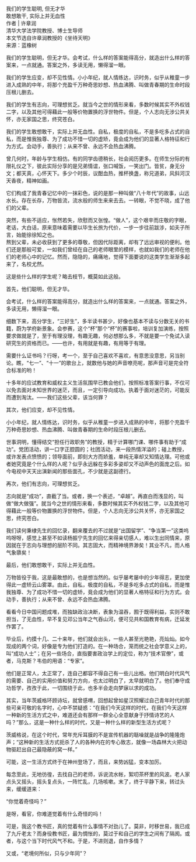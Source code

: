 我们的学生聪明, 但无才华  
敢想敢干, 实际上并无血性  
作者 | 许章润  
清华大学法学院教授、博士生导师  
本文节选自许章润教授的《坐待天明》  
来源：蓝橡树  
  
我们的学生聪明，但无才华。会考试，什么样的答案能得高分，就造出什么样的答案来，一点就通。答案之外，多读无用，懒得溜一眼。  
  
我们的学生应变，却不见性情。小小年纪，就人情练达，识时务，似乎从稚童一步进入成熟的中年，将那个充盈千万种奇思妙想、热血沸腾、叫做青春期的生命时段压根儿删去。  
  
我们的学生有志向，可理想贫乏。就当今之世的情形来看，多数时候其实不外权钱二字，以及其他可得藉此一般等价物置换的浮世物件。但是，个人志向无涉公共关怀，亦无家国之思，终究苍白。  
  
我们的学生敢想敢干，实际上并无血性。自私，极度的自私，不是多吃多占式的自私，而是惟我独尊、为了成功不惜一切的虚矫，竟会成为他们的显著人格特征和行为方式。会动手，善执行；从来不曾、永远不会热血沸腾。  
  
  
曾几何时，年龄与学生相仿。有的同学齿德稍长，社会阅历更多。在师生分际的有限礼仪之下，彼此实际分享的是兄弟情谊，张口喊饭，一笑出门。皆贫，身无分文；都天真，心怀天下。多少个时辰，议酣血热，推杯换盏，称兄道弟，风斜河汉天香夜，精神如画。  
  
它们构成了我青春记忆中的一抹彩色，说的是那一种叫做“八十年代”的故事，山远水长。存在长存，万物皆流，流水般的师生来来去去。一转眼，不觉不晓，成了他们的父辈。  
  
突然，有些不适应，怅然若失，欣慰而又张惶。“做人”，这个艰辛而庄敬的字眼，老话，大白话，原来意味着需要以毕生长旅为代价，一步一步往前跋涉，如夫子所言，始能徐徐知之也。  
熬到父辈，未必收获到了更多的尊敬，但因代际距离，却有了远远审视的便利。他们还是那般可爱，一如我们曾经在自己的老师眼里的模样，也就如我们的老师在他们的老师心中的记忆。然而，隐隐的，痛痛地，觉得下面要说的这类学生渐渐多起来了，名校尤然。  
  
这是些什么样的学生呢？略去枝节，概莫如此这般。  
  
  
  
首先，他们聪明，但无才华。  
  
会考试，什么样的答案能得高分，就造出什么样的答案来，一点就通。答案之外，多读无用，懒得溜一眼。  
  
细数下来，高分学生，“三好生”，多半读书甚少，好像也基本不读与分数无关的书籍，蔚为学府新景象。会参赛，这个“杯”那个“杯”的赛事啦，培训复加演练，按照要求做就是了，至于有理没理，有趣无趣，何必想那么多，不就是要一个免试入读研究生的资格而已。——也许，有用就是有趣，有用等于有理。  
  
需要什么证书吗？行呀，考一个，至于自己喜欢不喜欢，有意思没意思，另当别论。瞧，“七一”、“十一”的歌台上，就数他与她的声音嘹亮呢，那声音可是完全符合标准的哟！  
  
十多年的应试教育和威权主义生活氛围早已教会他们，按照标准答案行事，不仅可以免去面对未知世界的迷茫，而且，一定引导向成功。执着于面对迷茫的，可能反而遭到淘汰。——我们这些父辈，该当何罪？  
  
  
  
其次，他们应变，却不见性情。  
  
小小年纪，就人情练达，识时务，似乎从稚童一步进入成熟的中年，将那个充盈千万种奇思妙想、热血沸腾、叫做青春期的生命时段压根儿删去。  
  
世事洞明，懂得结交“担任行政职务”的教授，精于计算哪门课、哪件事有助于“成功”。党团活动，讲一口字正腔圆的；社团活动，来一段热情洋溢的；碰上教授，或许发表点愤愤的；领导面前，即刻大方而娇羞，单纯无辜却又知情达理。可他或者她究竟是个什么样的人呢？似乎永远躲在多彩多姿却又不动声色的面庞之后。如今电视中天天出演新闻的那些面孔，不少就是这副德行。  
  
  
  
再次，他们有志向，可理想贫乏。  
  
志向就是“成功”，直截了当。或者，换一个表述，“卓越”。再直白而浅显的，叫做“做大做强”。就当今之世的情形来看，多数时候其实不外权钱二字，以及其他可得藉此一般等价物置换的浮世物件。但是，个人志向无涉公共关怀，亦无家国之思，终究苍白。  
  
我们读何秉棣先生的回忆录，翻来覆去的不过就是“出国留学”、“争当第一”这类呜呜呀呀，感觉上甚至不如读杨振宁先生的回忆来得亲切感人，难以生出同情来，原因就在于志向与理想的层阶不同。其志固大，而精神境界渺矣！其业不凡，而人格气象隳矣！  
  
  
  
最后，他们敢想敢干，实际上并无血性。  
  
万物皆役于我，这是最敢想的，也是想当然的。似乎屡考屡中的少年得志，更加使得此一虚矫云山雾罩。由此，自私，极度的自私，不是多吃多占式的自私，而是惟我独尊、为了成功不惜一切的虚矫，竟会成为他们的显著人格特征和行为方式。会动手，善执行；从来不曾、永远不会热血沸腾。  
  
看看今日中国问题成堆，而独缺政治决断，表象为温吞，囿于既得利益，实则不敢担当，了无血性，早不复见邓公当年之气吞山河，便可见共和国教育有病，迁延发作罢了。  
  
毕业后，约摸十几、二十来年，他们就会出头，一些人甚至光艳艳，亮灿灿。如今现成的两个词，好像是专为他们打造的。在一种场合，笼而统之社会学意义上的，叫“成功人士”；在另一些场合，直指要害政治学上的定位，称为“技术官僚”，或者，马克斯？韦伯的用语：“专家”。  
  
他们是正常人，太正常了，连自己都容不得自己有一些儿出格。他们明白时代风气的需要、自己的实用价值和努力方向，也太过明白了，太早就明白了。他们奉守成功哲学，孜孜于此，一切围绕于此，也多半会走向梦寐以求的成功。  
  
其实，当年茨威格环顾诗坛，就曾感喟，回想起曾如星汉照耀过自己青年时代的那些可亲可敬的名字时，心中不禁疑惑：“在我们今天这样的时代，在我们今天这样一种新的生活方式之中，难道还会有那样一群全心全意献身于抒情诗艺的人吗？”那么，这是一种什么样的时代，又是一种什么样的新型生活方式呢？  
  
茨威格说，在这个时代，常年充斥耳膜的不是宣传机器的聒噪就是战争的隆隆炮声；“这种新的生活方式扼杀了人的各种内在的专心致志，就像一场森林大火把动物驱赶出自己最隐蔽的窝一样。”  
  
可能，这一生活方式终于在神州登场了，而且，来势凶猛，变本加厉。  
  
每念至此，无地彷徨，去找自己的老师，诉说流水帐，絮叨茶杯里的风波。老人家点头又摇头，摇头复点头，一阵忙乱，几场咳嗽。末了，终于平静下来，转过头来，缓缓道来：  
  
“你觉着奇怪吗？”  
  
是呀，看官，你难道觉着有什么奇怪的吗！  
  
可是，我这个教书匠，真的觉着有什么事情不对劲儿了。莫非，时移世易，我已成了九斤老太？而身役教书匠，最为惆怅的，莫过于和自己的学生之间有了隔阂。或者，与这个当下时代风气不和。于是，不进则退，自作多情？  
  
又或，“老境何所似，只与少年同”？  
  



































